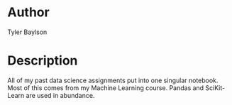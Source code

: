 # Author
Tyler Baylson

# Description
All of my past data science assignments put into one singular notebook. Most of this comes from my Machine Learning course. Pandas and SciKit-Learn are used in abundance.
